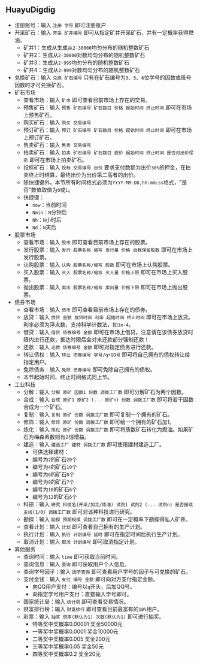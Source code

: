 ## HuayuDigdig

- 注册账号：输入 `注册 学号` 即可注册账户
- 开采矿石：输入 `开采 矿井编号` 即可从指定矿井开采矿石，并有一定概率获得燃油。
    - 矿井1：生成从生成从`2-30000`均匀分布的随机整数矿石
    - 矿井2：生成从`2-30000`对数均匀分布的随机整数矿石
    - 矿井3：生成从`2-999`均匀分布的随机整数矿石
    - 矿井4：生成从`2-999`对数均匀分布的随机整数矿石
- 兑换矿石：输入 `兑换 矿石编号` 只有在矿石编号为`3`、`5`、`6`位学号的因数或班号因数时才可兑换矿石。
- 矿石市场
    - 查看市场：输入 `矿市` 即可查看目前市场上存在的交易。
    - 预售矿石：输入 `预售 矿石编号 矿石数目 价格 起始时间 终止时间` 即可在市场上预售矿石。
    - 购买矿石：输入 `购买 交易编号`
    - 预订矿石：输入 `预订 矿石编号 矿石数目 价格 起始时间 终止时间` 即可在市场上预订矿石。
    - 售卖矿石：输入 `售卖 交易编号`
    - 拍卖矿石：输入 `拍卖 矿石编号 矿石数目 底价 起始时间 终止时间 是否对出价保密` 即可在市场上拍卖矿石。
    - 投标矿石：输入 `投标 交易编号 出价` 要求支付数额为出价`30%`的押金，在拍卖终止时结算，最终出价为出价第二高者的出价。
    - 除快捷键外，本节所有时间格式必须为`YYYY-MM-DD,hh:mm:ss`格式，"是否"数值取值为`0`或`1`。
    - 快捷键：
        - `now`：当前时间
        - `Nmin`：`N`分钟后 
        - `Nh`：`N`小时后 
        - `Nd`：`N`天后
- 股票市场
    - 查看市场：输入 `股市` 即可查看目前市场上存在的股票。
    - 发行股票：输入 `发行 股票名称 缩写 发行量 价格 自我保留股数` 即可在市场上发行股票。
    - 认购股票：输入 `认购 股票名称/缩写 股数` 即可在市场上认购股票。
    - 买入股票：输入 `买入 股票名称/缩写 买入量 价格上限` 即可在市场上买入股票。
    - 抛出股票：输入 `卖出 股票名称/缩写 卖出量 价格下限` 即可在市场上抛出股票。
- 债券市场
    - 查看市场：输入 `债市` 即可查看目前市场上存在的债券。
    - 放贷：输入 `放贷 金额 放贷时间 利率 起始时间 终止时间` 即可在市场上放贷。利率必须为浮点数，支持科学计数法，如`1e-4`。
    - 借贷：输入 `借贷 债券编号 金额` 即可在市场上借贷。注意请在该债券放贷时限内进行还款，抵达时限后会对未还款部分强制还款！
    - 还款：输入 `还款 债券编号 金额` 即可对指定债务进行还款。
    - 转让债权：输入 `转让 债券编号 学号/q+QQ号` 即可将自己拥有的债权转让给指定用户。
    - 免除债务：输入 `免除 债券编号` 即可免除自己拥有的债权。
    - 本节起始时间、终止时间格式同上节。
- 工业科技
    - 分解：输入 `分解 原矿 因数1 份数 调拨工厂数` 即可分解矿石为两个因数。
    - 合成：输入 `合成 原矿1 原矿2 (... 原矿n) 份数 调拨工厂数` 即可将若干因数合成为一个矿石。
    - 复制：输入 `复制 原矿 份数 调拨工厂数` 即可复制一个拥有的矿石。
    - 修饰：输入 `修饰 原矿 份数 调拨工厂数` 即可给一个拥有的矿石加1。
    - 炼化：输入 `炼化 原矿 份数 调拨工厂数` 即可将质数矿石转化为燃油。如果矿石为梅森素数则有2倍增益。
    - 建造：输入 `建造工厂 建材 调拨工厂数` 即可使用建材建造工厂。
        - 可供选择建材：
        - 编号为`2`的矿石`20`个
        - 编号为`4`的矿石`10`个
        - 编号为`6`的矿石`8`个
        - 编号为`8`的矿石`7`个
        - 编号为`10`的矿石`6`个
        - 编号为`12`的矿石`6`个
    - 科研：输入 `研究 科技名(开采/加工/炼油) 试剂1 试剂2 (... 试剂n) 是否接续主线(1/0) 调拨工厂数` 即可对该种科技进行研究。
    - 勘探：输入 `勘探 预期规模 调拨工厂数` 即可在一定概率下勘探得私人矿井。
    - 查看计划：输入 `计划` 即可查看自己拥有的生产计划。
    - 执行计划：输入 `执行 计划编号 延时` 即可在指定时间后执行生产计划。
    - 取消计划：输入 `取消 计划编号` 即可取消指定计划。
- 其他服务
    - 查询时间：输入 `time` 即可获取当前时间。
    - 查询信息：输入 `查询` 即可获取用户个人信息。
    - 查询学号因子：输入 `因子查询` 即可查看用户学号的因子与可兑换的矿石。
    - 支付金钱：输入 `支付 编号 金额` 即可向对方支付指定金额。
        - 向QQ用户支付：编号以`q`开头，后加QQ号。
        - 向指定学号用户支付：直接输入学号即可。
    - 国家统计局：输入 `统计局` 即可查看交易情况。
    - 财富排行榜：输入 `财富排行` 即可查看目前最富有的`10%`用户。
    - 彩票：输入 `抽奖 倍率(默认为1) 次数(默认为1)` 即可进行抽奖。
        - 特等奖中奖概率0.00001 奖金50000元
        - 一等奖中奖概率0.0001 奖金10000元
        - 二等奖中奖概率0.005 奖金200元
        - 三等奖中奖概率0.05 奖金50元
        - 四等奖中奖概率0.2 奖金20元